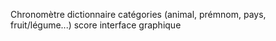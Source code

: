 Chronomètre
dictionnaire
catégories (animal, prémnom, pays, fruit/légume...)
score
interface graphique
